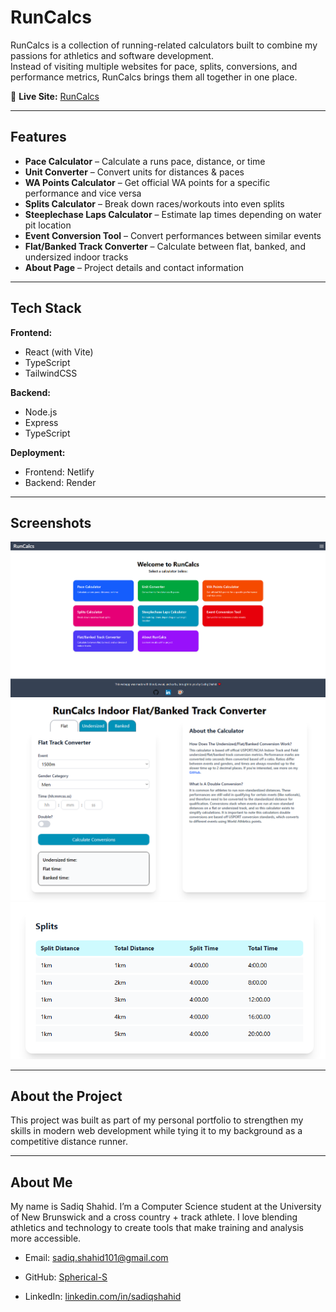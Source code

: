 # RunCalcs

RunCalcs is a collection of running-related calculators built to combine my passions for athletics and software development.  
Instead of visiting multiple websites for pace, splits, conversions, and performance metrics, RunCalcs brings them all together in one place.  

🔗 **Live Site:** [RunCalcs](https://runcalcs.ca)  

---

## Features

- **Pace Calculator** – Calculate a runs pace, distance, or time 
- **Unit Converter** – Convert units for distances & paces 
- **WA Points Calculator** – Get official WA points for a specific performance and vice versa 
- **Splits Calculator** – Break down races/workouts into even splits 
- **Steeplechase Laps Calculator** – Estimate lap times depending on water pit location 
- **Event Conversion Tool** – Convert performances between similar events 
- **Flat/Banked Track Converter** – Calculate between flat, banked, and undersized indoor tracks 
- **About Page** – Project details and contact information  

---

## Tech Stack

**Frontend:**  
- React (with Vite)  
- TypeScript  
- TailwindCSS  

**Backend:**  
- Node.js  
- Express  
- TypeScript  

**Deployment:**  
- Frontend: Netlify  
- Backend: Render  

---

## Screenshots

![Home Page](./screenshots/home.png)
![Flat/Banked Calulator](./screenshots/flatbanked.png)
![Splits](./screenshots/splits.png)

---

## About the Project

This project was built as part of my personal portfolio to strengthen my skills in modern web development while tying it to my background as a competitive distance runner.

---

## About Me

My name is Sadiq Shahid.
I’m a Computer Science student at the University of New Brunswick and a cross country + track athlete.
I love blending athletics and technology to create tools that make training and analysis more accessible.

- Email: sadiq.shahid101@gmail.com

- GitHub: [Spherical-S](https://github.com/Spherical-S)

- LinkedIn: [linkedin.com/in/sadiqshahid](linkedin.com/in/sadiqshahid)
